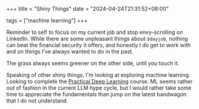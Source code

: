 +++
title = "Shiny Things"
date = "2024-04-24T21:31:52+08:00"

tags = ["machine learning"]
+++

Reminder to self to focus on my current job and stop envy-scrolling on LinkedIn.
While there are some unpleasant things about `$dayjob`, nothing can beat the
financial security it offers, and honestly I do get to work with and on things
I've always wanted to do in the past.

The grass always seems greener on the other side, until you touch it.

Speaking of other shiny things, I'm looking at exploring machine learning. Looking
to complete the [Practical Deep Learning](https://course.fast.ai/) course. ML
seems rather out of fashion in the current LLM hype cycle, but I would rather
take some time to appreciate the fundamentals than jump on the latest bandwagon
that I do not understand.
